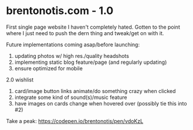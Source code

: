 # brentonotis.com - 1.0

First single page website I haven't completely hated. Gotten to the point where I just need to push the dern thing and tweak/get on with it.

Future implementations coming asap/before launching:

1) updating photos w/ high res./quality headshots
2) implementing static blog feature/page (and regularly updating)
3) ensure optimized for mobile

2.0 wishlist

1) card/image button links animate/do something crazy when clicked
2) integrate some kind of sound(s)/music feature
3) have images on cards change when hovered over (possibly tie this into #2)

Take a peak: https://codepen.io/brentonotis/pen/vdoKzL
